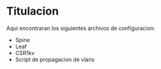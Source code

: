 # Titulacion

Aqui encontraran los siguientes archivos de configuracion:
* Spine
* Leaf
* CSR1kv
* Script de propagacion de vlans

